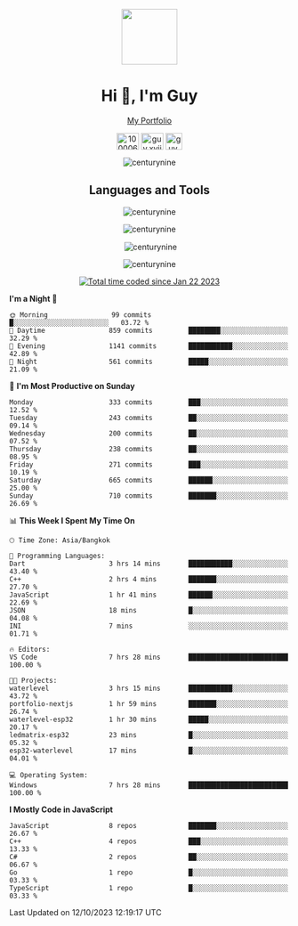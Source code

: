 
<p align="center"><a href="https://portfolio-nextjs-puce-omega.vercel.app/" traget="_blank"> <img src="https://user-images.githubusercontent.com/109062980/213915698-3e79c409-24f8-4471-a5f8-e7a842ad3a0a.gif" width="100" /> </a></p>
 
<h1 align="center">Hi 👋, I'm Guy</h1>
<p align="center"><a href="https://portfolio-nextjs-puce-omega.vercel.app/" traget="_blank"> My Portfolio </a></p>

<p align="center">
<a href="https://fb.com/100006608053988" target="blank"><img align="center" src="https://raw.githubusercontent.com/rahuldkjain/github-profile-readme-generator/master/src/images/icons/Social/facebook.svg" alt="100006608053988" height="30" width="40" /></a>
<a href="https://instagram.com/guy.xvii" target="blank"><img align="center" src="https://raw.githubusercontent.com/rahuldkjain/github-profile-readme-generator/master/src/images/icons/Social/instagram.svg" alt="guy.xvii" height="30" width="40" /></a>
<a href="mailto:lowlifeix@gmail.com" target="blank"><img align="center" src="https://user-images.githubusercontent.com/109062980/226533395-e26b601f-4b8f-456f-affd-55dc944b4149.png" alt="guy.xvii" height="30" width="30" /></a>
 
</p>

<p align="center"> <img src="https://komarev.com/ghpvc/?username=centurynine&label=Profile%20views&color=0e75b6&style=for-the-badge" alt="centurynine" /> </p>

<h2 align="center">Languages and Tools</h3>

<!-- https://skillicons.dev/ -->
<p align="center">
<img src="https://skillicons.dev/icons?i=react,nodejs,tailwind,mongodb,html,css,js,bootstrap,jquery,cloudflare,php,java,cpp,py,dart,flutter,firebase,androidstudio,git,github,linux,mysql,postman,nginx,express" alt="centurynine" /> 
</p>
 
<p align="center"><img align="center" src="https://github-readme-stats-sigma-five.vercel.app/api/top-langs?username=centurynine&show_icons=true&locale=en&layout=compact&theme=" alt="centurynine" /></p>

<p align="center">&nbsp;<img align="center" src="https://github-readme-stats-sigma-five.vercel.app/api?username=centurynine&show_icons=true&locale=en&theme=" alt="centurynine" /></p>

<p align="center"><img align="center" src="https://github-readme-streak-stats.herokuapp.com/?user=centurynine&theme=" alt="centurynine" /></p>
<p align="center">
<a href="https://wakatime.com/@9ded98d1-6308-4a11-a75a-63f31fdc4e7a"><img src="https://wakatime.com/badge/user/9ded98d1-6308-4a11-a75a-63f31fdc4e7a.svg" alt="Total time coded since Jan 22 2023" /></a>
  
<!--START_SECTION:waka-->
**I'm a Night 🦉** 

```text
🌞 Morning                99 commits          █░░░░░░░░░░░░░░░░░░░░░░░░   03.72 % 
🌆 Daytime                859 commits         ████████░░░░░░░░░░░░░░░░░   32.29 % 
🌃 Evening                1141 commits        ███████████░░░░░░░░░░░░░░   42.89 % 
🌙 Night                  561 commits         █████░░░░░░░░░░░░░░░░░░░░   21.09 % 
```
📅 **I'm Most Productive on Sunday** 

```text
Monday                   333 commits         ███░░░░░░░░░░░░░░░░░░░░░░   12.52 % 
Tuesday                  243 commits         ██░░░░░░░░░░░░░░░░░░░░░░░   09.14 % 
Wednesday                200 commits         ██░░░░░░░░░░░░░░░░░░░░░░░   07.52 % 
Thursday                 238 commits         ██░░░░░░░░░░░░░░░░░░░░░░░   08.95 % 
Friday                   271 commits         ███░░░░░░░░░░░░░░░░░░░░░░   10.19 % 
Saturday                 665 commits         ██████░░░░░░░░░░░░░░░░░░░   25.00 % 
Sunday                   710 commits         ███████░░░░░░░░░░░░░░░░░░   26.69 % 
```


📊 **This Week I Spent My Time On** 

```text
🕑︎ Time Zone: Asia/Bangkok

💬 Programming Languages: 
Dart                     3 hrs 14 mins       ███████████░░░░░░░░░░░░░░   43.40 % 
C++                      2 hrs 4 mins        ███████░░░░░░░░░░░░░░░░░░   27.70 % 
JavaScript               1 hr 41 mins        ██████░░░░░░░░░░░░░░░░░░░   22.69 % 
JSON                     18 mins             █░░░░░░░░░░░░░░░░░░░░░░░░   04.08 % 
INI                      7 mins              ░░░░░░░░░░░░░░░░░░░░░░░░░   01.71 % 

🔥 Editors: 
VS Code                  7 hrs 28 mins       █████████████████████████   100.00 % 

🐱‍💻 Projects: 
waterlevel               3 hrs 15 mins       ███████████░░░░░░░░░░░░░░   43.72 % 
portfolio-nextjs         1 hr 59 mins        ███████░░░░░░░░░░░░░░░░░░   26.74 % 
waterlevel-esp32         1 hr 30 mins        █████░░░░░░░░░░░░░░░░░░░░   20.17 % 
ledmatrix-esp32          23 mins             █░░░░░░░░░░░░░░░░░░░░░░░░   05.32 % 
esp32-waterlevel         17 mins             █░░░░░░░░░░░░░░░░░░░░░░░░   04.01 % 

💻 Operating System: 
Windows                  7 hrs 28 mins       █████████████████████████   100.00 % 
```

**I Mostly Code in JavaScript** 

```text
JavaScript               8 repos             ███████░░░░░░░░░░░░░░░░░░   26.67 % 
C++                      4 repos             ███░░░░░░░░░░░░░░░░░░░░░░   13.33 % 
C#                       2 repos             ██░░░░░░░░░░░░░░░░░░░░░░░   06.67 % 
Go                       1 repo              █░░░░░░░░░░░░░░░░░░░░░░░░   03.33 % 
TypeScript               1 repo              █░░░░░░░░░░░░░░░░░░░░░░░░   03.33 % 
```




 Last Updated on 12/10/2023 12:19:17 UTC
<!--END_SECTION:waka-->
  
</p>

